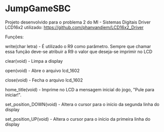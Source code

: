 # JumpGameSBC

Projeto desenvolvido para o problema 2 do MI - Sistemas Digitais
Driver LCD16x2 utilizado: https://github.com/phanvandiem/LCD16x2_Driver

Funções:

write(char letra) - É utilizado o R9 como parâmetro. Sempre que chamar essa função deve-se atribuir a R9 o valor que deseja-se imprimir no LCD

clear(void) - Limpa a display

open(void) - Abre o arquivo lcd_1602

close(void) - Fecha o arquivo lcd_1602

home_title(void) - Imprime no LCD a mensagem inicial do jogo, "Pule para iniciar!".

set_position_DOWN(void) - Altera o cursor para o início da segunda linha do display

set_position_UP(void) - Altera o cursor para o início da primeira linha do display
